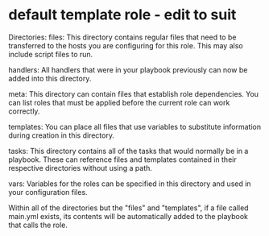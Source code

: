 # default template role  - edit to suit
Directories:
files:       This directory contains regular files that need to be transferred 
             to the hosts you are configuring for this role. 
             This may also include script files to run.
             
handlers:    All handlers that were in your playbook previously can now be added 
             into this directory.

meta:        This directory can contain files that establish role dependencies. 
             You can list roles that must be applied before the current role can 
             work correctly.
             
templates:   You can place all files that use variables to substitute 
             information during creation in this directory.
             
tasks:       This directory contains all of the tasks that would normally be in 
             a playbook. 
             These can reference files and templates contained in their 
             respective directories without using a path.
             
vars:        Variables for the roles can be specified in this directory and used 
             in your configuration files.

Within all of the directories but the "files" and "templates", if a file called 
main.yml exists, its contents will be automatically added to the playbook 
that calls the role.